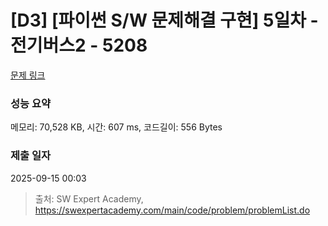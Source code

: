 # [D3] [파이썬 S/W 문제해결 구현] 5일차 - 전기버스2 - 5208 

[문제 링크](https://swexpertacademy.com/main/code/problem/problemDetail.do?contestProbId=AWT-Yyf6cvwDFAVT) 

### 성능 요약

메모리: 70,528 KB, 시간: 607 ms, 코드길이: 556 Bytes

### 제출 일자

2025-09-15 00:03



> 출처: SW Expert Academy, https://swexpertacademy.com/main/code/problem/problemList.do
